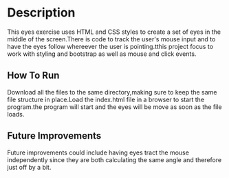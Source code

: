 # Description
This eyes exercise uses HTML and CSS styles to create a set of eyes in the middle of the screen.There is code to track the user's mouse input and to have the eyes follow whereever the user is pointing.tthis project focus to work with styling and bootstrap as well as mouse and click events.
## How To Run
Download all the files to the same directory,making sure to keep the same file structure in place.Load the index.html file in a browser to start the program.the program will start and the eyes will be move as soon as the file loads.
## Future Improvements
Future improvements could include having eyes tract the mouse independently since they are both calculating the same angle and therefore just off by a bit.
